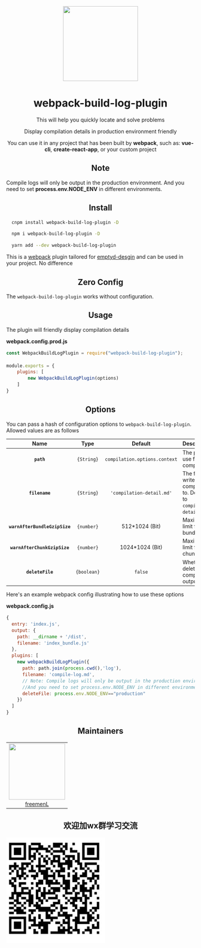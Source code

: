 <div align="center">
  <a href="https://github.com/webpack/webpack">
    <img width="200" height="200"
      src="https://webpack.js.org/assets/icon-square-big.svg">
  </a>
  <h1>webpack-build-log-plugin</h1>
  <p>This will help you quickly locate and solve problems</p>
  <p>Display compilation details in production environment friendly</p>
  <p>You can use it in any project that has been built by <strong>webpack</strong>, such as: <strong>vue-cli</strong>, <strong>create-react-app</strong>, or your custom project</p>
</div>
<h2 align="center">Note</h2>
Compile logs will only be output in the production environment.
And you need to set <strong>process.env.NODE_ENV</strong> in different environments.
<h2 align="center">Install</h2>

```bash
  cnpm install webpack-build-log-plugin -D
```

```bash
  npm i webpack-build-log-plugin -D
```

```bash
  yarn add --dev webpack-build-log-plugin
```

This is a [webpack](http://webpack.js.org/) plugin tailored for [emptyd-desgin](https://github.com/FreemenL/emptyd-admin-webpack) and can be used in your project. No difference

<h2 align="center">Zero Config</h2>

The `webpack-build-log-plugin` works without configuration.  

<h2 align="center">Usage</h2>

The plugin will friendly display compilation details

**webpack.config.prod.js**
```javascript
const WebpackBuildLogPlugin = require("webpack-build-log-plugin");

module.exports = {
    plugins: [
        new WebpackBuildLogPlugin(options)
    ]
}

```

<h2 align="center">Options</h2>

You can pass a hash of configuration options to `webpack-build-log-plugin`.
Allowed values are as follows

|Name|Type|Default|Description|
|:--:|:--:|:-----:|:----------|
|**`path`**|`{String}`|`compilation.options.context`|The path to use for the compile log|
|**`filename`**|`{String}`|`'compilation-detail.md'`|The file to write the compile log to. Defaults to `compilation-detail.md`|
|**`warnAfterBundleGzipSize`**|`{number}`|512*1024 (Bit)| Maximum limit for bundle files |
|**`warnAfterChunkGzipSize`**|`{number}`|1024*1024 (Bit)| Maximum limit for chunk files |
|**`deleteFile`**|`{boolean}`|`false`| Whether to delete compilation output |


Here's an example webpack config illustrating how to use these options

**webpack.config.js**
```js
{
  entry: 'index.js',
  output: {
    path: __dirname + '/dist',
    filename: 'index_bundle.js'
  },
  plugins: [
    new webpackBuildLogPlugin({
      path: path.join(process.cwd(),'log'),
      filename: 'compile-log.md',
      // Note: Compile logs will only be output in the production environment.
      //And you need to set process.env.NODE_ENV in different environments.
      deleteFile: process.env.NODE_ENV=="production"
    })
  ]
}
```

<h2 align="center">Maintainers</h2>

<table>
  <tbody>
    <tr>
      <td align="center">
        <img width="150" height="150"
        src="https://www.lgstatic.com/i/image/M00/70/45/CgpEMlm1eoaAT-7PAACXDPj8MC493.jpeg">
        </br>
        <a href="https://github.com/freemenL">freemenL</a>
      </td>
    </tr>
  <tbody>
</table>

<h2 align="center">欢迎加wx群学习交流</h2>

<img src="https://raw.githubusercontent.com/FreemenL/first-github-pages/master/public/WechatIMG138.jpeg"/>
